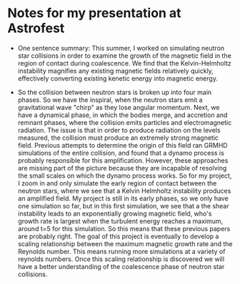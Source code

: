 # Notes for my presentation at Astrofest

- One sentence summary: This summer, I worked on simulating neutron star collisions in order to examine the growth of the magnetic field in the region of contact during coalescence. We find that the Kelvin-Helmholtz instability magnifies any existing magnetic fields relatively quickly, effectively converting existing kenetic energy into magnetic energy.

- So the collision between neutron stars is broken up into four main phases. So we have the inspiral, when the neutron stars emit a gravitational wave "chirp" as they lose angular momentum. Next, we have a dynamical phase, in which the bodies merge, and accretion and remnant phases, where the collision emits particles and electromagnetic radiation. The issue is that in order to produce radiation on the levels measured, the collision must produce an extremely strong magnetic field. Previous attempts to determine the origin of this field ran GRMHD simulations of the entire collision, and found that a dynamo process is probably responsible for this amplification. However, these approaches are missing part of the picture because they are incapable of resolving the small scales on which the dynamo process works. So for my project, I zoom in and only simulate the early region of contact between the neutron stars, where we see that a Kelvin Helmholtz instability produces an amplified field. My project is still in its early phases, so we only have one simulation so far, but in this first simulation, we see that a the shear instability leads to an exponentially growing magnetic field, who's growth rate is largest when the turbulent energy reaches a maximum, around t=5 for this simulation. So this means that these previous papers are probably right. The goal of this project is eventually to develop a scaling relationship between the maximum magnetic growth rate and the Reynolds number. This means running more simulations at a variety of reynolds numbers. Once this scaling relationship is discovered we will have a better understanding of the coalescence phase of neutron star collisions.
